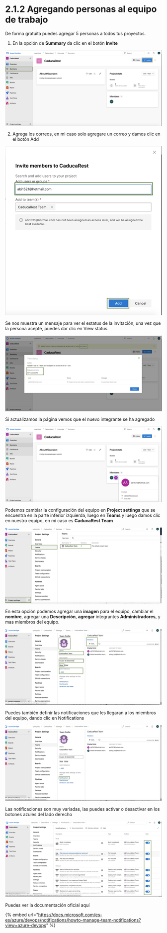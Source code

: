 # 2.1.2 Agregando personas al equipo de trabajo

De forma gratuita puedes agregar 5 personas a todos tus proyectos. 

1. En la opción de **Summary** da clic en el botón **Invite**

![](../../.gitbook/assets/image%20%2819%29.png)

2. Agrega los correos, en mi caso solo agregare un correo y damos clic en el botón Add

![](../../.gitbook/assets/image%20%289%29.png)

Se nos muestra un mensaje para ver el estatus de la invitación, una vez que la persona acepte, puedes dar clic en View status

![](../../.gitbook/assets/image%20%28134%29.png)

Si actualizamos la página vemos que el nuevo integrante se ha agregado 

![](../../.gitbook/assets/image%20%2834%29.png)

Podemos cambiar la configuración del equipo en **Project settings** que se encuentra en la parte inferior izquierda, luego en **Teams** y luego damos clic en nuestro equipo, en mi caso es **CaducaRest Team**

![](../../.gitbook/assets/image%20%2837%29.png)

En esta opción podemos agregar una **imagen** para el equipo, cambiar el **nombre**, agregar una **Descripción**, **agregar** integrantes **Administradores**, y mas miembros del equipo. 

![](../../.gitbook/assets/image%20%28145%29.png)

Puedes también definir las notificaciones que les llegaran a los miembros del equipo, dando clic en Notifications

![](../../.gitbook/assets/image%20%2857%29.png)

Las notificaciones son muy variadas, las puedes activar o desactivar en los botones azules del lado derecho

![](../../.gitbook/assets/image%20%2862%29.png)

Puedes ver la documentación oficial aquí

{% embed url="https://docs.microsoft.com/es-es/azure/devops/notifications/howto-manage-team-notifications?view=azure-devops" %}


